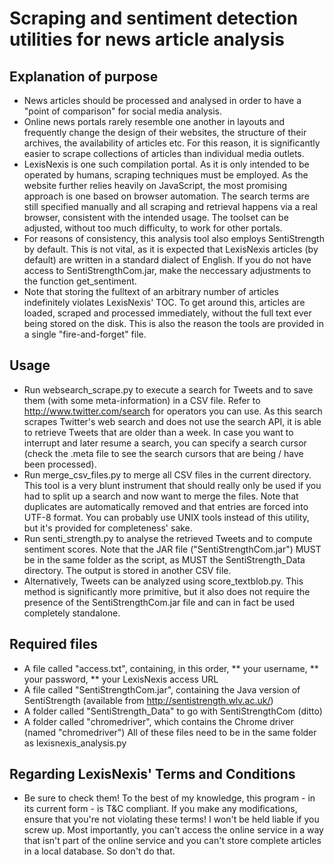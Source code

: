 # Scraping and sentiment detection utilities for news article analysis
## Explanation of purpose
* News articles should be processed and analysed in order to have a "point of comparison" for social media analysis.
* Online news portals rarely resemble one another in layouts and frequently change the design of their websites, the structure of their archives, the availability of articles etc. For this reason, it is significantly easier to scrape collections of articles than individual media outlets.
* LexisNexis is one such compilation portal. As it is only intended to be operated by humans, scraping techniques must be employed. As the website further relies heavily on JavaScript, the most promising approach is one based on browser automation. The search terms are still specified manually and all scraping and retrieval happens via a real browser, consistent with the intended usage. The toolset can be adjusted, without too much difficulty, to work for other portals.
* For reasons of consistency, this analysis tool also employs SentiStrength by default. This is not vital, as it is expected that LexisNexis articles (by default) are written in a standard dialect of English. If you do not have access to SentiStrengthCom.jar, make the neccessary adjustments to the function get_sentiment.
* Note that storing the fulltext of an arbitrary number of articles indefinitely violates LexisNexis' TOC. To get around this, articles are loaded, scraped and processed immediately, without the full text ever being stored on the disk. This is also the reason the tools are provided in a single "fire-and-forget" file.

## Usage
* Run websearch_scrape.py to execute a search for Tweets and to save them (with some meta-information) in a CSV file. Refer to http://www.twitter.com/search for operators you can use. As this search scrapes Twitter's web search and does not use the search API, it is able to retrieve Tweets that are older than a week. In case you want to interrupt and later resume a search, you can specify a search cursor (check the .meta file to see the search cursors that are being / have been processed).
* Run merge_csv_files.py to merge all CSV files in the current directory. This tool is a very blunt instrument that should really only be used if you had to split up a search and now want to merge the files. Note that duplicates are automatically removed and that entries are forced into UTF-8 format. You can probably use UNIX tools instead of this utility, but it's provided for completeness' sake.
* Run senti_strength.py to analyse the retrieved Tweets and to compute sentiment scores. Note that the JAR file ("SentiStrengthCom.jar") MUST be in the same folder as the script, as MUST the SentiStrength_Data directory. The output is stored in another CSV file.
* Alternatively, Tweets can be analyzed using score_textblob.py. This method is significantly more primitive, but it also does not require the presence of the SentiStrengthCom.jar file and can in fact be used completely standalone.

## Required files
* A file called "access.txt", containing, in this order,
** your username,
** your password,
** your LexisNexis access URL
* A file called "SentiStrengthCom.jar", containing the Java version of SentiStrength (available from http://sentistrength.wlv.ac.uk/)
* A folder called "SentiStrength_Data" to go with SentiStrengthCom (ditto)
* A folder called "chromedriver", which contains the Chrome driver (named "chromedriver")
All of these files need to be in the same folder as lexisnexis_analysis.py

## Regarding LexisNexis' Terms and Conditions
* Be sure to check them! To the best of my knowledge, this program - in its current form - is T&C compliant. If you make any modifications, ensure that you're not violating these terms! I won't be held liable if you screw up. Most importantly, you can't access the online service in a way that isn't part of the online service and you can't store complete articles in a local database. So don't do that.